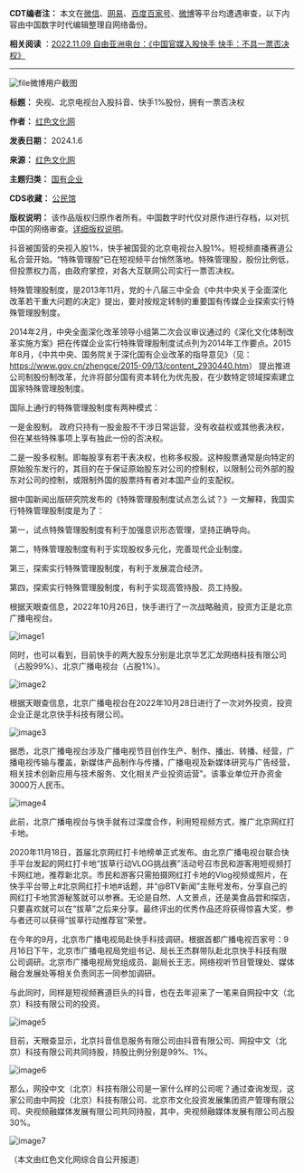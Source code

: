 **CDT编者注：** 本文在[微信](https://mp.weixin.qq.com/s/9ogLleIKVxndmz7v_7CGqQ)、[网易](https://m.163.com/dy/article/INQ1UCOA0553XNVB.html)、[百度百家号](https://mbd.baidu.com/newspage/data/error?id=1787345779224574099)、[微博](https://weibo.com/ttarticle/p/show?id=2309404987069318692978)等平台均遭遇审查，以下内容由中国数字时代编辑整理自网络备份。


**相关阅读** ：[2022.11.09 自由亚洲电台：《中国官媒入股快手 快手：不具一票否决权》](https://www.rfa.org/mandarin/yataibaodao/jingmao/tj-11092022112219.html)




---


![file](https://chinadigitaltimes.net/chinese/files/2024/01/image-1705102216217.png)微博用户截图


**标题：** 央视、北京电视台入股抖音、快手1%股份，拥有一票否决权  

**作者：** [红色文化网](https://chinadigitaltimes.net/space/红色文化网)  

**发表日期：** 2024.1.6  

**来源：** [红色文化网](https://webcache.googleusercontent.com/search?q=cache:8kp7ZF37brkJ:https://www.hswh.org.cn/m/show.php%3Fclassid%3D37%26id%3D85809)  

**主题归类：** [国有企业](https://chinadigitaltimes.net/space/国有企业)  

**CDS收藏：** [公民馆](https://chinadigitaltimes.net/space/%E5%85%AC%E6%B0%91%E9%A6%86)  

**版权说明：** 该作品版权归原作者所有。中国数字时代仅对原作进行存档，以对抗中国的网络审查。[详细版权说明](https://chinadigitaltimes.net/chinese/copyright)。


抖音被国营的央视入股1%，快手被国营的北京电视台入股1%。短视频直播赛道公私合营开始。“特殊管理股”已在短视频平台悄然落地。特殊管理股，股份比例低，但投票权力高，由政府掌控，对各大互联网公司实行一票否决权。


特殊管理股制度，是2013年11月，党的十八届三中全会《中共中央关于全面深化改革若干重大问题的决定》提出，要对按规定转制的重要国有传媒企业探索实行特殊管理股制度。


2014年2月，中央全面深化改革领导小组第二次会议审议通过的《深化文化体制改革实施方案》把在传媒企业实行特殊管理股制度试点列为2014年工作要点。2015年8月，《中共中央、国务院关于深化国有企业改革的指导意见》（见：<https://www.gov.cn/zhengce/2015-09/13/content_2930440.htm>） 提出推进公司制股份制改革，允许将部分国有资本转化为优先股，在少数特定领域探索建立国家特殊管理股制度。


国际上通行的特殊管理股制度有两种模式：


一是金股制。 政府只持有一股金股不干涉日常运营，没有收益权或其他表决权，但在某些特殊事项上享有独此一份的否决权。


二是一股多权制。即每股享有若干表决权，也称多权股。这种股票通常是向特定的原始股东发行的，其目的在于保证原始股东对公司的控制权，以限制公司外部的股东对公司的控制，或限制外国的股票持有者对本国产业的支配权。


据中国新闻出版研究院发布的《特殊管理股制度试点怎么试？》一文解释，我国实行特殊管理股制度是为了：


第一，试点特殊管理股制度有利于加强意识形态管理，坚持正确导向。


第二，特殊管理股制度有利于实现股权多元化，完善现代企业制度。


第三，探索实行特殊管理股制度，有利于发展混合经济。


第四，探索实行特殊管理股制度，有利于实现高管持股、员工持股。


根据天眼查信息，2022年10月26日，快手进行了一次战略融资，投资方正是北京广播电视台。


![image1](https://chinadigitaltimes.net/chinese/files/2024/01/post-704057-65a1cedade65b.)


同时，也可以看到，目前快手的两大股东分别是北京华艺汇龙网络科技有限公司（占股99%）、北京广播电视台（占股1%）。


![image2](https://chinadigitaltimes.net/chinese/files/2024/01/post-704057-65a1cedc01c8c.)


根据天眼查信息，北京广播电视台在2022年10月28日进行了一次对外投资，投资企业正是北京快手科技有限公司。


![image3](https://chinadigitaltimes.net/chinese/files/2024/01/post-704057-65a1cedceb1a1.)


据悉，北京广播电视台涉及广播电视节目创作生产、制作、播出、转播、经营，广播电视传输与覆盖，新媒体产品制作与传播，广播电视及新媒体研究与广告经营，相关技术创新应用与技术服务、文化相关产业投资运营”。该事业单位开办资金3000万人民币。


![image4](https://chinadigitaltimes.net/chinese/files/2024/01/post-704057-65a1cede08c42.)


此前，北京广播电视台与快手就有过深度合作，利用短视频方式，推广北京网红打卡地。


2020年11月18日，首届北京网红打卡地榜单正式发布。由北京广播电视台联合快手平台发起的网红打卡地“拔草行动VLOG挑战赛”活动号召市民和游客用短视频打卡网红地，推荐新北京。市民和游客只需拍摄网红打卡地的Vlog视频或照片，在快手平台带上#北京网红打卡地#话题，并“@BTV新闻”主账号发布，分享自己的网红打卡地赏游秘笈就可以参赛。无论是自然、人文景点，还是美食品尝和探店，只要喜欢就可以在“拔草”之后来分享。最终评出的优秀作品还将获得惊喜大奖，参与者还可以获得“拔草行动推荐官”荣誉。


在今年的9月，北京市广播电视局赴快手科技调研。根据首都广播电视百家号：9月16日下午，北京市广播电视局党组书记、局长王杰群带队赴北京快手科技有限公司调研。北京市广播电视局党组成员、副局长王志，网络视听节目管理处、媒体融合发展处等相关负责同志一同参加调研。


与此同时，同样是短视频赛道巨头的抖音，也在去年迎来了一笔来自网投中文（北京）科技有限公司的投资。


![image5](https://chinadigitaltimes.net/chinese/files/2024/01/post-704057-65a1cedf1b431.)


目前，天眼查显示，北京抖音信息服务有限公司由抖音有限公司、网投中文（北京）科技有限公司共同持股，持股比例分别是99%、1%。


![image6](https://chinadigitaltimes.net/chinese/files/2024/01/post-704057-65a1cee032075.)


那么，网投中文（北京）科技有限公司是一家什么样的公司呢？通过查询发现，这家公司由中网投（北京）科技有限公司、北京市文化投资发展集团资产管理有限公司、央视频融媒体发展有限公司共同持股，其中，央视频融媒体发展有限公司占股30%。


![image7](https://chinadigitaltimes.net/chinese/files/2024/01/post-704057-65a1cee194f71.)


（本文由红色文化网综合自公开报道）



